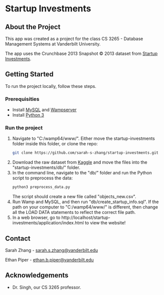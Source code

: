 # Startup Investments

## About the Project

This app was created as a project for the class CS 3265 - Database Management Systems at Vanderbilt University.

The app uses the Crunchbase 2013 Snapshot © 2013 dataset from [Startup Investments](https://www.kaggle.com/justinas/startup-investments).

## Getting Started
To run the project locally, follow these steps.

### Prerequisities
* Install [MySQL](https://www.mysql.com/products/workbench/) and [Wampserver](https://www.wampserver.com/en/#download-wrapper)
* Install [Python 3](https://www.python.org/downloads/)

### Run the project
1. Navigate to "C:/wamp64/www/". Either move the startup-investments folder inside this folder, or clone the repo:
   ```sh
   git clone https://github.com/sarah-s-zhang/startup-investments.git
   ```
2. Download the raw dataset from [Kaggle](https://www.kaggle.com/justinas/startup-investments) and move the files into the "startup-investments/db/" folder.
3. In the command line, navigate to the "db/" folder and run the Python script to preprocess the data:
   ```sh
   python3 preprocess_data.py
   ```
   The script should create a new file called "objects_new.csv".
4. Run Wamp and MySQL, and then run "db/create_startup_info.sql". If the path on your computer to "C:/wamp64/www/" is different, then change all the LOAD DATA statements to reflect the correct file path.
5. In a web browser, go to http://localhost/startup-investments/application/index.html to view the website!


## Contact
Sarah Zhang - sarah.s.zhang@vanderbilt.edu

Ethan Piper - ethan.b.piper@vanderbilt.edu

## Acknowledgements
* Dr. Singh, our CS 3265 professor.
